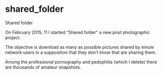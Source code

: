 # shared_folder
Shared folder

On February 2015, 11 I started “Shared folder” a new post photographic project. 

The objective is download as many as possible pictures shared by emule network users in a supposition that they don’t know that are sharing them.

Among the professional pornography and pedophilia (which I delete) there are thousands of amateur snapshots.
